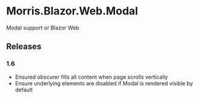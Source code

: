 # Morris.Blazor.Web.Modal
Modal support or Blazor Web


## Releases

### 1.6
 * Ensured obscurer fills all content when page scrolls vertically
 * Ensure underlying elements are disabled if Modal is rendered visible by default
